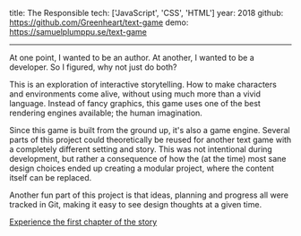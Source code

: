title: The Responsible
tech: ['JavaScript', 'CSS', 'HTML']
year: 2018
github: https://github.com/Greenheart/text-game
demo: https://samuelplumppu.se/text-game

---

At one point, I wanted to be an author. At another, I wanted to be a developer. So I figured, why not just do both?

This is an exploration of interactive storytelling. How to make characters and environments come alive, without using much more than a vivid language. Instead of fancy graphics, this game uses one of the best rendering engines available; the human imagination.

Since this game is built from the ground up, it's also a game engine. Several parts of this project could theoretically be reused for another text game with a completely different setting and story. This was not intentional during development, but rather a consequence of how the (at the time) most sane design choices ended up creating a modular project, where the content itself can be replaced.

Another fun part of this project is that ideas, planning and progress all were tracked in Git, making it easy to see design thoughts at a given time.

[Experience the first chapter of the story](https://samuelplumppu.se/text-game)

